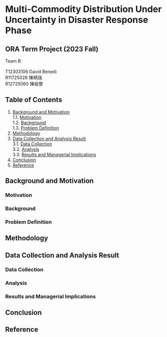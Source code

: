 # Multi-Commodity Distribution Under Uncertainty in Disaster Response Phase

## ORA Term Project (2023 Fall)
Team B </br></br>
T12303106 David Benedi </br>
R11725028 陳柄瑞  </br>
R12725060 陳祖譽  </br>

## Table of Contents
1. [Background and Motivation](https://github.com/cxap871210/2023_ORA_TeamB/edit/main/README.md#background-and-motivation) </br>
  1.1. [Motivation](https://github.com/cxap871210/2023_ORA_TeamB/edit/main/README.md#motivation) </br> 
  1.2. [Background](https://github.com/cxap871210/2023_ORA_TeamB/edit/main/README.md#background) </br>
  1.3. [Problem Definition](https://github.com/cxap871210/2023_ORA_TeamB/edit/main/README.md#problem-definition) </br>
2. [Methodology](https://github.com/cxap871210/2023_ORA_TeamB/edit/main/README.md#methodology)  
3. [Data Collection and Analysis Result](https://github.com/cxap871210/2023_ORA_TeamB/edit/main/README.md#data-collection-and-analysis-result) </br>
  3.1. [Data Collection](https://github.com/cxap871210/2023_ORA_TeamB/edit/main/README.md#data-collection) </br>
  3.2. [Analysis](https://github.com/cxap871210/2023_ORA_TeamB/edit/main/README.md#analysis)  </br>
  3.3. [Results and Managerial Implications](https://github.com/cxap871210/2023_ORA_TeamB/edit/main/README.md#results-and-managerial-implications) </br>
4. [Conclusion](https://github.com/cxap871210/2023_ORA_TeamB/edit/main/README.md#conclusion) 
5. [Reference](https://github.com/cxap871210/2023_ORA_TeamB/edit/main/README.md#reference)  

## Background and Motivation
### Motivation
### Background
### Problem Definition

## Methodology

## Data Collection and Analysis Result
### Data Collection
### Analysis
### Results and Managerial Implications

## Conclusion
## Reference
